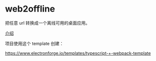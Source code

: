 # web2offline

把任意 url 转换成一个离线可用的桌面应用。

[介绍](./docs/intro.md)

项目使用这个 template 创建：

https://www.electronforge.io/templates/typescript-+-webpack-template

